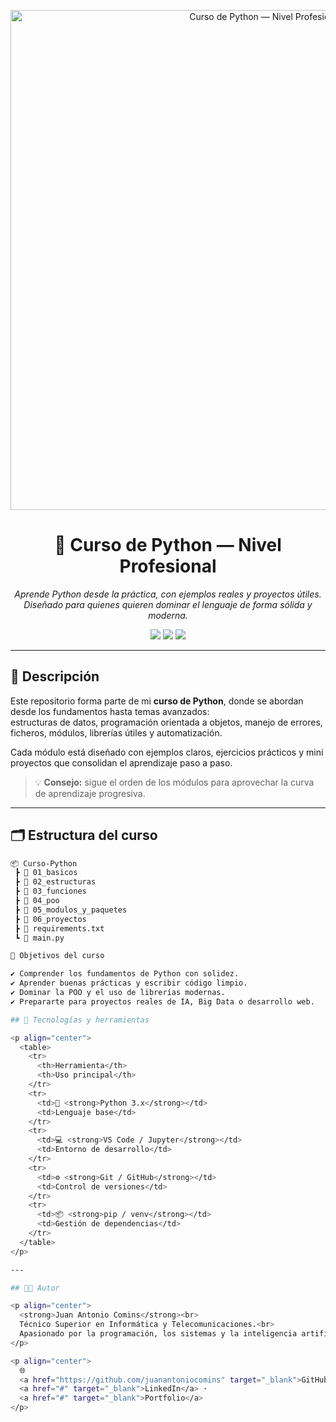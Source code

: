 <!-- ======================================== -->
<!--        README.md — Curso de Python        -->
<!--        Autor: Juan Antonio Comins         -->
<!-- ======================================== -->

<!-- Banner principal -->
<p align="center">
  <img src="https://raw.githubusercontent.com/juanantoniocomins/curso_python/main/assets/banner_python.png" alt="Curso de Python — Nivel Profesional" width="800">
</p>

<h1 align="center">🐍 Curso de Python — Nivel Profesional</h1>

<p align="center">
  <em>Aprende Python desde la práctica, con ejemplos reales y proyectos útiles.</em><br>
  <em>Diseñado para quienes quieren dominar el lenguaje de forma sólida y moderna.</em>
</p>

<!-- Badges -->
<p align="center">
  <img src="https://img.shields.io/badge/Python-3.12-blue?style=for-the-badge&logo=python&logoColor=white"/>
  <img src="https://img.shields.io/badge/Estado-Activo-success?style=for-the-badge"/>
  <img src="https://img.shields.io/badge/Licencia-MIT-lightgrey?style=for-the-badge"/>
</p>

---

## 🧠 Descripción

Este repositorio forma parte de mi **curso de Python**, donde se abordan desde los fundamentos hasta temas avanzados:  
estructuras de datos, programación orientada a objetos, manejo de errores, ficheros, módulos, librerías útiles y automatización.  

Cada módulo está diseñado con ejemplos claros, ejercicios prácticos y mini proyectos que consolidan el aprendizaje paso a paso.

> 💡 **Consejo:** sigue el orden de los módulos para aprovechar la curva de aprendizaje progresiva.

---

## 🗂️ Estructura del curso

```bash
📦 Curso-Python
 ┣ 📁 01_basicos
 ┣ 📁 02_estructuras
 ┣ 📁 03_funciones
 ┣ 📁 04_poo
 ┣ 📁 05_modulos_y_paquetes
 ┣ 📁 06_proyectos
 ┣ 📄 requirements.txt
 ┗ 📜 main.py

🎯 Objetivos del curso

✔️ Comprender los fundamentos de Python con solidez.
✔️ Aprender buenas prácticas y escribir código limpio.
✔️ Dominar la POO y el uso de librerías modernas.
✔️ Prepararte para proyectos reales de IA, Big Data o desarrollo web.

## 🧰 Tecnologías y herramientas

<p align="center">
  <table>
    <tr>
      <th>Herramienta</th>
      <th>Uso principal</th>
    </tr>
    <tr>
      <td>🐍 <strong>Python 3.x</strong></td>
      <td>Lenguaje base</td>
    </tr>
    <tr>
      <td>💻 <strong>VS Code / Jupyter</strong></td>
      <td>Entorno de desarrollo</td>
    </tr>
    <tr>
      <td>⚙️ <strong>Git / GitHub</strong></td>
      <td>Control de versiones</td>
    </tr>
    <tr>
      <td>📦 <strong>pip / venv</strong></td>
      <td>Gestión de dependencias</td>
    </tr>
  </table>
</p>

---

## 👨‍💻 Autor

<p align="center">
  <strong>Juan Antonio Comins</strong><br>
  Técnico Superior en Informática y Telecomunicaciones.<br>
  Apasionado por la programación, los sistemas y la inteligencia artificial.
</p>

<p align="center">
  🌐
  <a href="https://github.com/juanantoniocomins" target="_blank">GitHub</a> ·
  <a href="#" target="_blank">LinkedIn</a> ·
  <a href="#" target="_blank">Portfolio</a>
</p>

